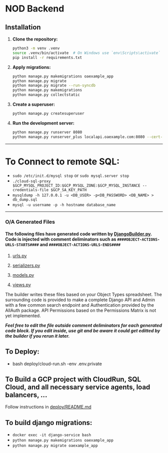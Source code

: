 # NOD Backend

## Installation

1. **Clone the repository:**

    ```sh
    python3 -m venv .venv
    source .venv/bin/activate  # On Windows use `env\Scripts\activate`
    pip install -r requirements.txt
    ```

4. **Apply migrations:**
    ```sh
    python manage.py makemigrations oaexample_app
    python manage.py migrate
    python manage.py migrate --run-syncdb
    python manage.py makemigrations
    python manage.py collectstatic
   
    ```

5. **Create a superuser:**

    ```sh
    python manage.py createsuperuser
    ```

6. **Run the development server:**

    ```sh
    python manage.py runserver 8080
    python manage.py runserver_plus localapi.oaexample.com:8080 --cert-file ~/.ssh/certificate.crt
    ```

------

# To Connect to remote SQL:
- `sudo /etc/init.d/mysql stop` or `sudo mysql.server stop`
- `./cloud-sql-proxy $GCP_MYSQL_PROJECT_ID:$GCP_MYSQL_ZONE:$GCP_MYSQL_INSTANCE --credentials-file $GCP_SA_KEY_PATH`
- `mysqldump -h 127.0.0.1 -u <DB_USER> -p<DB_PASSWORD> <DB_NAME> > db_dump.sql`
- `mysql -u username -p -h hostname database_name`


----
### O/A Generated Files 
#### The following files have generated code written by [DjangoBuilder.py](src/django/DjangoBuilder.py). Code is injected with comment deliminators such as `####OBJECT-ACTIONS-URLS-STARTS####` and `####OBJECT-ACTIONS-URLS-ENDS####`

1. [urls.py](stack/django/oaexample_app/urls.py) 

2. [serializers.py](stack/django/oaexample_app/serializers.py) 

3. [models.py](stack/django/oaexample_app/models.py) 

4. [views.py](stack/django/oaexample_app/views.py) 

The builder writes these files based on your Object Types spreadsheet. The surrounding code is provided to make a complete Django API and Admin with a few common search endpoint and Authentication provided by the AllAuth package. API Permissions based on the Permissions Matrix is not yet implemented.  



***__Feel free to edit the file outside comment deliminators for each generated code block. If you edit inside, use git and be aware it could get editted by the builder if you rerun it later.__***

## To Deploy:
- bash deploy/cloud-run.sh -env .env.private

## To Build a GCP project with CloudRun, SQL Cloud, and all necessary service agents, load balancers, ...
Follow instructions in [deploy/README.md](stack/django/deploy/README.md)

## To build django migrations: 
- `docker exec -it django-service bash`
- `python manage.py makemigrations oaexample_app`
- `python manage.py migrate oaexample_app`
